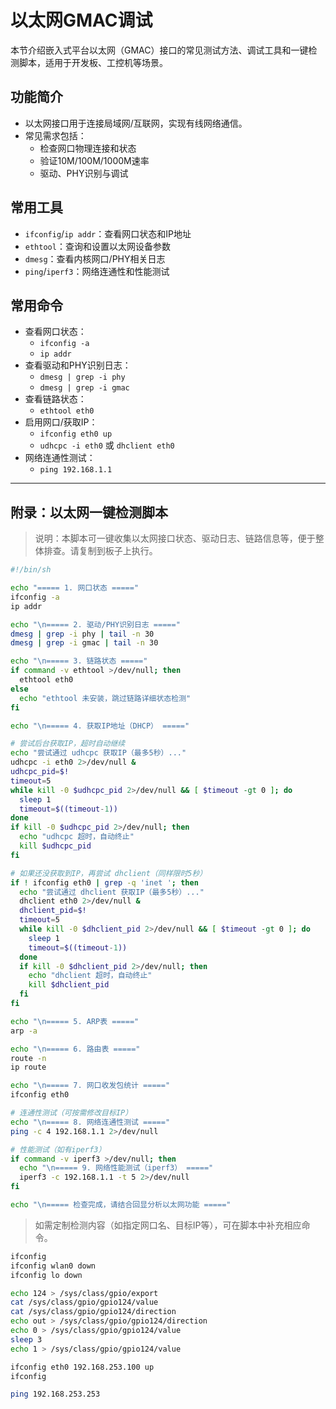 # 以太网GMAC调试

本节介绍嵌入式平台以太网（GMAC）接口的常见测试方法、调试工具和一键检测脚本，适用于开发板、工控机等场景。

## 功能简介
- 以太网接口用于连接局域网/互联网，实现有线网络通信。
- 常见需求包括：
  - 检查网口物理连接和状态
  - 验证10M/100M/1000M速率
  - 驱动、PHY识别与调试

## 常用工具
- `ifconfig`/`ip addr`：查看网口状态和IP地址
- `ethtool`：查询和设置以太网设备参数
- `dmesg`：查看内核网口/PHY相关日志
- `ping`/`iperf3`：网络连通性和性能测试

## 常用命令
- 查看网口状态：
  - `ifconfig -a`
  - `ip addr`
- 查看驱动和PHY识别日志：
  - `dmesg | grep -i phy`
  - `dmesg | grep -i gmac`
- 查看链路状态：
  - `ethtool eth0`
- 启用网口/获取IP：
  - `ifconfig eth0 up`
  - `udhcpc -i eth0` 或 `dhclient eth0`
- 网络连通性测试：
  - `ping 192.168.1.1`

---

## 附录：以太网一键检测脚本

> 说明：本脚本可一键收集以太网接口状态、驱动日志、链路信息等，便于整体排查。请复制到板子上执行。

```sh
#!/bin/sh

echo "===== 1. 网口状态 ====="
ifconfig -a
ip addr

echo "\n===== 2. 驱动/PHY识别日志 ====="
dmesg | grep -i phy | tail -n 30
dmesg | grep -i gmac | tail -n 30

echo "\n===== 3. 链路状态 ====="
if command -v ethtool >/dev/null; then
  ethtool eth0
else
  echo "ethtool 未安装，跳过链路详细状态检测"
fi

echo "\n===== 4. 获取IP地址（DHCP） ====="

# 尝试后台获取IP，超时自动继续
echo "尝试通过 udhcpc 获取IP（最多5秒）..."
udhcpc -i eth0 2>/dev/null &
udhcpc_pid=$!
timeout=5
while kill -0 $udhcpc_pid 2>/dev/null && [ $timeout -gt 0 ]; do
  sleep 1
  timeout=$((timeout-1))
done
if kill -0 $udhcpc_pid 2>/dev/null; then
  echo "udhcpc 超时，自动终止"
  kill $udhcpc_pid
fi

# 如果还没获取到IP，再尝试 dhclient（同样限时5秒）
if ! ifconfig eth0 | grep -q 'inet '; then
  echo "尝试通过 dhclient 获取IP（最多5秒）..."
  dhclient eth0 2>/dev/null &
  dhclient_pid=$!
  timeout=5
  while kill -0 $dhclient_pid 2>/dev/null && [ $timeout -gt 0 ]; do
    sleep 1
    timeout=$((timeout-1))
  done
  if kill -0 $dhclient_pid 2>/dev/null; then
    echo "dhclient 超时，自动终止"
    kill $dhclient_pid
  fi
fi

echo "\n===== 5. ARP表 ====="
arp -a

echo "\n===== 6. 路由表 ====="
route -n
ip route

echo "\n===== 7. 网口收发包统计 ====="
ifconfig eth0

# 连通性测试（可按需修改目标IP）
echo "\n===== 8. 网络连通性测试 ====="
ping -c 4 192.168.1.1 2>/dev/null

# 性能测试（如有iperf3）
if command -v iperf3 >/dev/null; then
  echo "\n===== 9. 网络性能测试（iperf3） ====="
  iperf3 -c 192.168.1.1 -t 5 2>/dev/null
fi

echo "\n===== 检查完成，请结合回显分析以太网功能 ====="
```

> 如需定制检测内容（如指定网口名、目标IP等），可在脚本中补充相应命令。

```bash
ifconfig
ifconfig wlan0 down
ifconfig lo down

echo 124 > /sys/class/gpio/export
cat /sys/class/gpio/gpio124/value
cat /sys/class/gpio/gpio124/direction
echo out > /sys/class/gpio/gpio124/direction
echo 0 > /sys/class/gpio/gpio124/value
sleep 3
echo 1 > /sys/class/gpio/gpio124/value

ifconfig eth0 192.168.253.100 up
ifconfig

ping 192.168.253.253
```